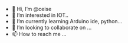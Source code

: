 - 👋 Hi, I’m @ceise
- 👀 I’m interested in IOT..
- 🌱 I’m currently learning Arduino ide, python...
- 💞️ I’m looking to collaborate on ...
- 📫 How to reach me ...

<!---
ceise/ceise is a ✨ special ✨ repository because its `README.md` (this file) appears on your GitHub profile.
You can click the Preview link to take a look at your changes.
--->
